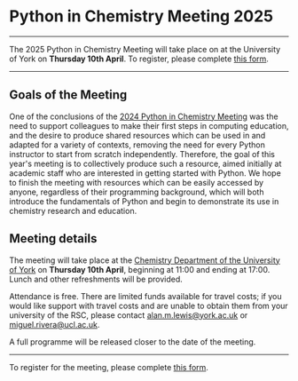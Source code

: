 # Python in Chemistry Meeting 2025

<hr>

The 2025 Python in Chemistry Meeting will take place on at the University of York on **Thursday 10th April**. To register, please complete [this form](https://forms.gle/XneX3kRxf8QG6qpf8).

<hr>

## Goals of the Meeting

One of the conclusions of the [2024 Python in Chemistry Meeting](https://pythoninchemistry.org/state-of-teaching.html) was the need to support colleagues to make their first steps in computing education, and the desire to produce shared resources which can be used in and adapted for a variety of contexts, removing the need for every Python instructor to start from scratch independently. Therefore, the goal of this year's meeting is to collectively produce such a resource, aimed initially at academic staff who are interested in getting started with Python. We hope to finish the meeting with resources which can be easily accessed by anyone, regardless of their programming background, which will both introduce the fundamentals of Python and begin to demonstrate its use in chemistry research and education.

## Meeting details

The meeting will take place at the [Chemistry Department of the University of York](https://maps.app.goo.gl/eSBT9Sa4iTawqbx97) on **Thursday 10th April**, beginning at 11:00 and ending at 17:00. Lunch and other refreshments will be provided.

Attendance is free. There are limited funds available for travel costs; if you would like support with travel costs and are unable to obtain them from your university of the RSC, please contact alan.m.lewis@york.ac.uk or miguel.rivera@ucl.ac.uk.

A full programme will be released closer to the date of the meeting.


<hr>

To register for the meeting, please complete [this form](https://forms.gle/XneX3kRxf8QG6qpf8). 
